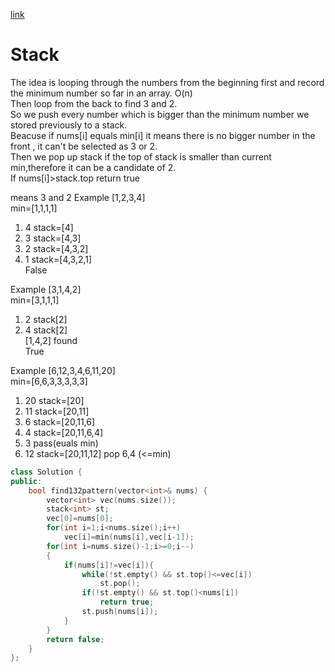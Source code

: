 [link](https://leetcode.com/problems/132-pattern/)
# Stack
The idea is looping through the numbers from the beginning first and record the minimum number so far in an array. O(n)  
Then loop from the back to find 3 and 2.  
So we push every number which is bigger than the minimum number we stored previously to a stack.  
Beacuse if nums[i] equals min[i] it means there is no bigger number in the front , it can't be selected as 3 or 2.  
Then we pop up stack if the top of stack is smaller than current min,therefore it can be a candidate of 2.  
If nums[i]>stack.top return true

  means 3 and 2
Example [1,2,3,4]  
min=[1,1,1,1]
1. 4 stack=[4]  
2. 3 stack=[4,3]  
3. 2 stack=[4,3,2]  
4. 1 stack=[4,3,2,1]  
False  

Example [3,1,4,2]  
min=[3,1,1,1]  
1. 2 stack[2]  
2. 4 stack[2]  
[1,4,2] found  
True  

Example [6,12,3,4,6,11,20]  
min=[6,6,3,3,3,3,3]  
1. 20 stack=[20]  
2. 11 stack=[20,11]  
3. 6 stack=[20,11,6]  
4. 4 stack=[20,11,6,4]    
5. 3 pass(euals min)  
6. 12 stack=[20,11,12] pop 6,4 (<=min)  
```cpp
class Solution {
public:
    bool find132pattern(vector<int>& nums) {
        vector<int> vec(nums.size());
        stack<int> st;
        vec[0]=nums[0];
        for(int i=1;i<nums.size();i++)
            vec[i]=min(nums[i],vec[i-1]);
        for(int i=nums.size()-1;i>=0;i--)
        {
            if(nums[i]!=vec[i]){
                while(!st.empty() && st.top()<=vec[i])
                    st.pop();
                if(!st.empty() && st.top()<nums[i])
                    return true;
                st.push(nums[i]);
            }
        }
        return false;
    }
};
```
